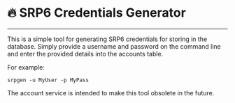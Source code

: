 ﻿# 🔥 **SRP6 Credentials Generator**
---

This is a simple tool for generating SRP6 credentials for storing in the database. Simply provide a username and password on the command line and enter the provided details into the accounts table.

For example:

`srpgen -u MyUser -p MyPass`

The account service is intended to make this tool obsolete in the future.